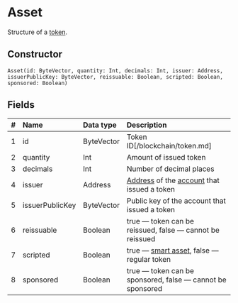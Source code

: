 # Asset

Structure of a [token](/blockchain/token.md).

## Constructor

``` ride
Asset(id: ByteVector, quantity: Int, decimals: Int, issuer: Address, issuerPublicKey: ByteVector, reissuable: Boolean, scripted: Boolean, sponsored: Boolean)
```

## Fields

|   #   | Name | Data type | Description |
| :--- | :--- | :--- | :--- |
| 1 | id | ByteVector | Token ID[/blockchain/token.md] |
| 2 | quantity | Int | Amount of issued token |
| 3 | decimals | Int | Number of decimal places |
| 4 | issuer | Address | [Address](/blockchain/address.md) of the [account](/blockchain/account.md) that issued a token |
| 5 | issuerPublicKey | ByteVector | Public key of the account that issued a token |
| 6 | reissuable | Boolean | true — token can be reissued, false — cannot be reissued |
| 7 | scripted | Boolean | true — [smart asset](/ride/smart-assets.md), false — regular token |
| 8 | sponsored | Boolean | true — token can be sponsored, false — cannot be sponsored |
